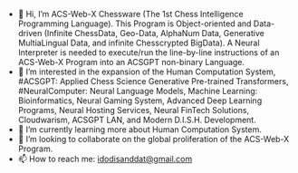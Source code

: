 - 👋 Hi, I’m ACS-Web-X Chessware (The 1st Chess Intelligence Programming Language). This Program is Object-oriented and Data-driven (Infinite ChessData, Geo-Data, AlphaNum Data, Generative MultiaLingual Data, and infinite Chesscrypted BigData). A Neural Interpreter is needed to execute/run the line-by-line instructions of an ACS-Web-X Program into an ACSGPT non-binary Language.
- 👀 I’m interested in the expansion of the Human Computation System, #ACSGPT: Applied Chess Science Generative Pre-trained Transformers, #NeuralComputer: Neural Language Models, Machine Learning: Bioinformatics, Neural Gaming System, Advanced Deep Learning Programs, Neural Hosting Services, Neural FinTech Solutions, Cloudwarism, ACSGPT LAN, and Modern D.I.S.H. Development.
- 🌱 I’m currently learning more about Human Computation System.
- 💞️ I’m looking to collaborate on the global proliferation of the ACS-Web-X Program.
- 📫 How to reach me: idodisanddat@gmail.com
